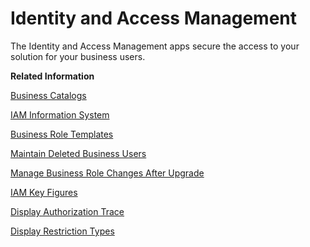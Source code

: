 <!-- loiof25f9108740442c3804370f2d88a9bdd -->

# Identity and Access Management

The Identity and Access Management apps secure the access to your solution for your business users.

**Related Information**  


[Business Catalogs](business-catalogs-dd0abf5.md "You use this app to display all available business catalogs.")

[IAM Information System](iam-information-system-82d17cf.md "With this app you can get an overview of business users in your system and what roles and restrictions are assigned to them.")

[Business Role Templates](business-role-templates-223dfd3.md "You can use this app to you get an overview of the business role templates delivered by SAP.")

[Maintain Deleted Business Users](maintain-deleted-business-users-a904bdd.md)

[Manage Business Role Changes After Upgrade](manage-business-role-changes-after-upgrade-2e2f201.md)

[IAM Key Figures](iam-key-figures-f249696.md)

[Display Authorization Trace](display-authorization-trace-79b3c9b.md)

[Display Restriction Types](display-restriction-types-9203905.md "You can use this app to display restriction types and their validity.")

